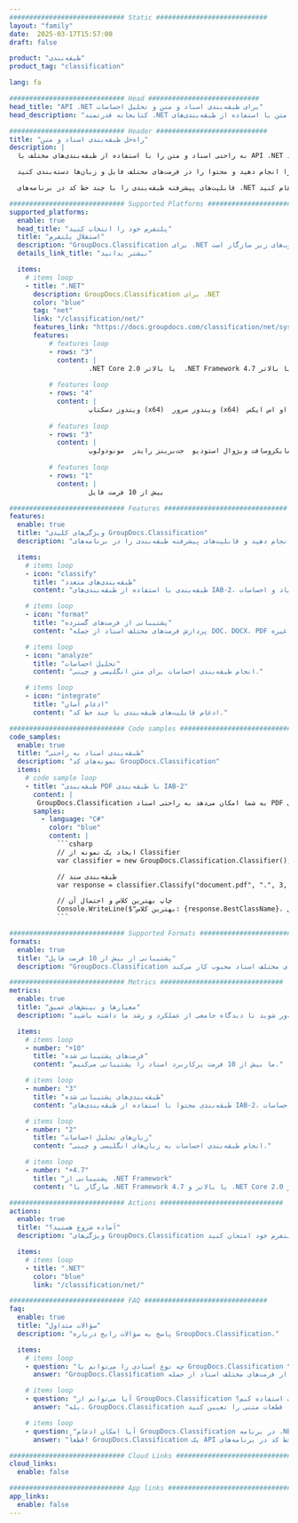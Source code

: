 ```yaml
---
############################# Static ############################
layout: "family"
date:  2025-03-17T15:57:00
draft: false

product: "طبقه‌بندی"
product_tag: "classification"

lang: fa

############################# Head ############################
head_title: "API .NET برای طبقه‌بندی اسناد و متن و تحلیل احساسات"
head_description: "کتابخانه قدرتمند .NET برای طبقه‌بندی اسناد و متن با استفاده از طبقه‌بندی‌های IAB-2، اسناد و احساسات. پشتیبانی از فرمت‌های متعدد فایل و زبان‌ها."

############################# Header ############################
title: "راه‌حل طبقه‌بندی اسناد و متن"
description: |
  به راحتی اسناد و متن را با استفاده از طبقه‌بندی‌های مختلف با API .NET ما طبقه‌بندی کنید.

  تحلیل احساسات را انجام دهید و محتوا را در فرمت‌های مختلف فایل و زبان‌ها دسته‌بندی کنید.

  قابلیت‌های پیشرفته طبقه‌بندی را با چند خط کد در برنامه‌های .NET خود ادغام کنید.

############################# Supported Platforms ###############################
supported_platforms:
  enable: true
  head_title: "پلتفرم خود را انتخاب کنید"
  title: "استقلال پلتفرم"
  description: "GroupDocs.Classification برای .NET با سیستم‌عامل‌ها و چارچوب‌های زیر سازگار است:"
  details_link_title: "بیشتر بدانید"

  items:
    # items loop
    - title: ".NET"
      description: GroupDocs.Classification برای .NET
      color: "blue"
      tag: "net"
      link: "/classification/net/"
      features_link: "https://docs.groupdocs.com/classification/net/system-requirements/"
      features:
          # features loop
          - rows: "3"
            content: |
                    .NET Core 2.0 یا بالاتر  .NET Framework 4.7 یا بالاتر
      
          # features loop
          - rows: "4"
            content: |
                    ویندوز دسکتاپ (x64)  ویندوز سرور (x64)  ویندوز آزور  مک او اس ایکس x64 (10.12+)
      
          # features loop
          - rows: "3"
            content: |
                    مایکروسافت ویژوال استودیو  جت‌برینز رایدر  مونودولوپ
      
          # features loop
          - rows: "1"
            content: |
                    بیش از 10 فرمت فایل

############################# Features ###############################
features:
  enable: true
  title: "ویژگی‌های کلیدی GroupDocs.Classification"
  description: "این راه‌حل به شما کمک می‌کند تا اسناد و متن را با استفاده از طبقه‌بندی‌های مختلف طبقه‌بندی کنید، تحلیل احساسات را انجام دهید و قابلیت‌های پیشرفته طبقه‌بندی را در برنامه‌های .NET خود ادغام کنید."

  items:
    # items loop
    - icon: "classify"
      title: "طبقه‌بندی‌های متعدد"
      content: "طبقه‌بندی با استفاده از طبقه‌بندی‌های IAB-2، اسناد و احساسات."

    # items loop
    - icon: "format"
      title: "پشتیبانی از فرمت‌های گسترده"
      content: "پردازش فرمت‌های مختلف اسناد از جمله DOC، DOCX، PDF و غیره."

    # items loop
    - icon: "analyze"
      title: "تحلیل احساسات"
      content: "انجام طبقه‌بندی احساسات برای متن انگلیسی و چینی."

    # items loop
    - icon: "integrate"
      title: "ادغام آسان"
      content: "ادغام قابلیت‌های طبقه‌بندی با چند خط کد."

############################# Code samples ############################
code_samples:
  enable: true
  title: "طبقه‌بندی اسناد به راحتی"
  description: "نمونه‌های کد GroupDocs.Classification"
  items:
    # code sample loop
    - title: "طبقه‌بندی PDF با طبقه‌بندی IAB-2"
      content: |
       GroupDocs.Classification به شما امکان می‌دهد به راحتی اسناد PDF را با استفاده از طبقه‌بندی IAB-2 طبقه‌بندی کنید. کافی است مسیر سند، تعداد نتایج مورد نظر و نوع طبقه‌بندی را مشخص کنید تا نتایج طبقه‌بندی را دریافت کنید.
      samples:
        - language: "C#"
          color: "blue"
          content: |
            ```csharp
            // ایجاد یک نمونه از Classifier
            var classifier = new GroupDocs.Classification.Classifier();

            // طبقه‌بندی سند
            var response = classifier.Classify("document.pdf", ".", 3, Taxonomy.Iab2);

            // چاپ بهترین کلاس و احتمال آن
            Console.WriteLine($"بهترین کلاس: {response.BestClassName}، احتمال: {response.BestClassProbability}");
            ```

############################# Supported Formats ###############################
formats:
  enable: true
  title: "پشتیبانی از بیش از 10 فرمت فایل"
  description: "GroupDocs.Classification با فرمت‌های مختلف اسناد محبوب کار می‌کند"

############################# Metrics ###############################
metrics:
  enable: true
  title: "معیارها و بینش‌های عمیق"
  description: "در معیارهای دقیق ما غوطه‌ور شوید تا دیدگاه جامعی از عملکرد و رشد ما داشته باشید."

  items:
    # items loop
    - number: "+10"
      title: "فرمت‌های پشتیبانی شده"
      content: "ما بیش از 10 فرمت پرکاربرد اسناد را پشتیبانی می‌کنیم."

    # items loop
    - number: "3"
      title: "طبقه‌بندی‌های پشتیبانی شده"
      content: "طبقه‌بندی محتوا با استفاده از طبقه‌بندی‌های IAB-2، اسناد و احساسات."

    # items loop
    - number: "2"
      title: "زبان‌های تحلیل احساسات"
      content: "انجام طبقه‌بندی احساسات به زبان‌های انگلیسی و چینی."

    # items loop
    - number: "+4.7"
      title: "پشتیبانی از .NET Framework"
      content: "سازگار با .NET Framework 4.7 یا بالاتر و .NET Core 2.0 یا بالاتر."

############################# Actions ###############################
actions:
  enable: true
  title: "آماده شروع هستید؟"
  description: "ویژگی‌های GroupDocs.Classification را به صورت رایگان در پلتفرم خود امتحان کنید."

  items:
    # items loop
    - title: ".NET"
      color: "blue"
      link: "/classification/net/"

############################# FAQ ###############################
faq:
  enable: true
  title: "سؤالات متداول"
  description: "پاسخ به سؤالات رایج درباره GroupDocs.Classification."

  items:
    # items loop
    - question: "چه نوع اسنادی را می‌توانم با GroupDocs.Classification طبقه‌بندی کنم؟"
      answer: "GroupDocs.Classification از فرمت‌های مختلف اسناد از جمله Microsoft Word (DOC، DOCX، RTF)، OpenOffice (ODT)، PDF و فایل‌های متنی ساده (TXT) پشتیبانی می‌کند."

    # items loop
    - question: "آیا می‌توانم از GroupDocs.Classification برای تحلیل احساسات استفاده کنم؟"
      answer: "بله، GroupDocs.Classification از تحلیل احساسات برای متن انگلیسی و چینی پشتیبانی می‌کند و به شما امکان می‌دهد احساسات اسناد یا قطعات متنی را تعیین کنید."

    # items loop
    - question: "آیا امکان ادغام GroupDocs.Classification در برنامه .NET موجود من وجود دارد؟"
      answer: "قطعاً! GroupDocs.Classification یک API کاربرپسند ارائه می‌دهد که می‌تواند به راحتی با چند خط کد در برنامه‌های .NET شما ادغام شود. این برنامه طراحی شده است تا به طور یکپارچه با جریان‌های کاری موجود شما کار کند."

############################# Cloud Links ###############################
cloud_links:
  enable: false

############################# App links ###############################
app_links:
  enable: false
---
```

